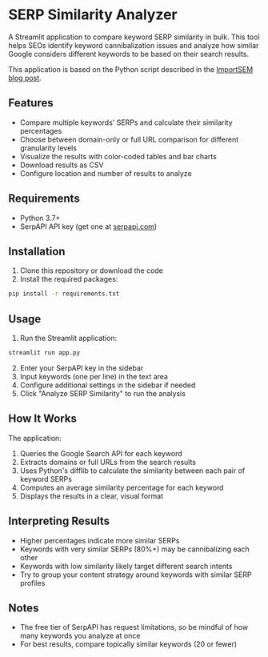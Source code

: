 # SERP Similarity Analyzer

A Streamlit application to compare keyword SERP similarity in bulk. This tool helps SEOs identify keyword cannibalization issues and analyze how similar Google considers different keywords to be based on their search results.

This application is based on the Python script described in the [ImportSEM blog post](https://importsem.com/compare-keyword-serp-similarity-in-bulk-with-python/).

## Features

- Compare multiple keywords' SERPs and calculate their similarity percentages
- Choose between domain-only or full URL comparison for different granularity levels
- Visualize the results with color-coded tables and bar charts
- Download results as CSV
- Configure location and number of results to analyze

## Requirements

- Python 3.7+
- SerpAPI API key (get one at [serpapi.com](https://serpapi.com/))

## Installation

1. Clone this repository or download the code
2. Install the required packages:

```bash
pip install -r requirements.txt
```

## Usage

1. Run the Streamlit application:

```bash
streamlit run app.py
```

2. Enter your SerpAPI key in the sidebar
3. Input keywords (one per line) in the text area
4. Configure additional settings in the sidebar if needed
5. Click "Analyze SERP Similarity" to run the analysis

## How It Works

The application:
1. Queries the Google Search API for each keyword
2. Extracts domains or full URLs from the search results
3. Uses Python's difflib to calculate the similarity between each pair of keyword SERPs
4. Computes an average similarity percentage for each keyword
5. Displays the results in a clear, visual format

## Interpreting Results

- Higher percentages indicate more similar SERPs
- Keywords with very similar SERPs (80%+) may be cannibalizing each other
- Keywords with low similarity likely target different search intents
- Try to group your content strategy around keywords with similar SERP profiles

## Notes

- The free tier of SerpAPI has request limitations, so be mindful of how many keywords you analyze at once
- For best results, compare topically similar keywords (20 or fewer)

